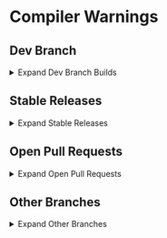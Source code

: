 <!-- 
UPDATE

Use the following HTML inside the body of a gitlab
issue to create collapsible lists per branch type
and per build inside the branch type. 
-->
<h1>Compiler Warnings</h1>

<h2>Dev Branch</h2>
<details id="Dev Branch Summary">
<summary>Expand Dev Branch Builds</summary>
<blockquote>
<details>
<summary>Build #<span></span>10 (Fri Aug 05 2022 08:58:43) (6 warnings)</summary>
<blockquote>
<pre><code>MessageBroker\Broker.c(10) : warning C421 : unused variable
MessageBroker\Broker.c(23) : warning C422 : use of uninitialized variable
MessageBroker\Broker.c(75) : warning C423 : no default statement
Publisher\Publisher.c(10) : warning C421 : unused variable
Publisher\Publisher.c(23) : warning C422 : use of uninitialized variable
Publisher\Publisher.c(75) : warning C423 : no default statement</code></pre>
</blockquote>
</details>
<details>
<summary>Build #<span></span>9 (Fri Aug 04 2022 08:58:43) (6 warnings)</summary>
<blockquote>
<pre><code>MessageBroker\Broker.c(10) : warning C421 : unused variable
MessageBroker\Broker.c(23) : warning C422 : use of uninitialized variable
MessageBroker\Broker.c(75) : warning C423 : no default statement
Publisher\Publisher.c(10) : warning C421 : unused variable
Publisher\Publisher.c(23) : warning C422 : use of uninitialized variable
Publisher\Publisher.c(75) : warning C423 : no default statement</code></pre>
</blockquote>
</details>
<details>
<summary>Build #<span></span>8 (Fri Aug 03 2022 08:58:43) (6 warnings)</summary>
<blockquote>
<pre><code>MessageBroker\Broker.c(10) : warning C421 : unused variable
MessageBroker\Broker.c(23) : warning C422 : use of uninitialized variable
MessageBroker\Broker.c(75) : warning C423 : no default statement
Publisher\Publisher.c(10) : warning C421 : unused variable
Publisher\Publisher.c(23) : warning C422 : use of uninitialized variable
Publisher\Publisher.c(75) : warning C423 : no default statement</code></pre>
</blockquote>
</details>
<details>
<summary>Build #<span></span>7 (Fri Aug 02 2022 08:58:43) (6 warnings)</summary>
<blockquote>
<pre><code>MessageBroker\Broker.c(10) : warning C421 : unused variable
MessageBroker\Broker.c(23) : warning C422 : use of uninitialized variable
MessageBroker\Broker.c(75) : warning C423 : no default statement
Publisher\Publisher.c(10) : warning C421 : unused variable
Publisher\Publisher.c(23) : warning C422 : use of uninitialized variable
Publisher\Publisher.c(75) : warning C423 : no default statement</code></pre>
</blockquote>
</details>
<details>
<summary>Build #<span></span>6 (Fri Aug 01 2022 08:58:43) (6 warnings)</summary>
<blockquote>
<pre><code>MessageBroker\Broker.c(10) : warning C421 : unused variable
MessageBroker\Broker.c(23) : warning C422 : use of uninitialized variable
MessageBroker\Broker.c(75) : warning C423 : no default statement
Publisher\Publisher.c(10) : warning C421 : unused variable
Publisher\Publisher.c(23) : warning C422 : use of uninitialized variable
Publisher\Publisher.c(75) : warning C423 : no default statement</code></pre>
</blockquote>
</details>
</blockquote>
</details>

<h2>Stable Releases</h2>
<details id="Stable Releases Summary">
<summary>Expand Stable Releases</summary>
<blockquote>
<details>
<summary>3.0.1 Build #<span></span>23 (Fri Aug 05 2022 08:58:43) (6 warnings)</summary>
<blockquote>
<pre><code>MessageBroker\Broker.c(10) : warning C421 : unused variable
MessageBroker\Broker.c(23) : warning C422 : use of uninitialized variable
MessageBroker\Broker.c(75) : warning C423 : no default statement
Publisher\Publisher.c(10) : warning C421 : unused variable
Publisher\Publisher.c(23) : warning C422 : use of uninitialized variable
Publisher\Publisher.c(75) : warning C423 : no default statement</code></pre>
</blockquote>
</details>
<details>
<summary>3.0.0 Build #<span></span>17 (Fri Aug 04 2022 08:58:43) (6 warnings)</summary>
<blockquote>
<pre><code>MessageBroker\Broker.c(10) : warning C421 : unused variable
MessageBroker\Broker.c(23) : warning C422 : use of uninitialized variable
MessageBroker\Broker.c(75) : warning C423 : no default statement
Publisher\Publisher.c(10) : warning C421 : unused variable
Publisher\Publisher.c(23) : warning C422 : use of uninitialized variable
Publisher\Publisher.c(75) : warning C423 : no default statement</code></pre>
</blockquote>
</details>
<details>
<summary>2.2.0 Build #<span></span>8 (Fri Aug 03 2022 08:58:43) (6 warnings)</summary>
<blockquote>
<pre><code>MessageBroker\Broker.c(10) : warning C421 : unused variable
MessageBroker\Broker.c(23) : warning C422 : use of uninitialized variable
MessageBroker\Broker.c(75) : warning C423 : no default statement
Publisher\Publisher.c(10) : warning C421 : unused variable
Publisher\Publisher.c(23) : warning C422 : use of uninitialized variable
Publisher\Publisher.c(75) : warning C423 : no default statement</code></pre>
</blockquote>
</details>
<details>
<summary>2.1.0 Build #<span></span>7 (Fri Aug 02 2022 08:58:43) (6 warnings)</summary>
<blockquote>
<pre><code>MessageBroker\Broker.c(10) : warning C421 : unused variable
MessageBroker\Broker.c(23) : warning C422 : use of uninitialized variable
MessageBroker\Broker.c(75) : warning C423 : no default statement
Publisher\Publisher.c(10) : warning C421 : unused variable
Publisher\Publisher.c(23) : warning C422 : use of uninitialized variable
Publisher\Publisher.c(75) : warning C423 : no default statement</code></pre>
</blockquote>
</details>
<details>
<summary>2.0.0 Build #<span></span>6 (Fri Aug 01 2022 08:58:43) (6 warnings)</summary>
<blockquote>
<pre><code>MessageBroker\Broker.c(10) : warning C421 : unused variable
MessageBroker\Broker.c(23) : warning C422 : use of uninitialized variable
MessageBroker\Broker.c(75) : warning C423 : no default statement
Publisher\Publisher.c(10) : warning C421 : unused variable
Publisher\Publisher.c(23) : warning C422 : use of uninitialized variable
Publisher\Publisher.c(75) : warning C423 : no default statement</code></pre>
</blockquote>
</details>
</blockquote>
</details>

<h2>Open Pull Requests</h2>
<details id="PR Summary">
<summary>Expand Open Pull Requests</summary>
<blockquote>
<details>
<summary>PR-57 Build #<span></span>23 (Fri Aug 05 2022 08:58:43) (6 warnings)</summary>
<blockquote>
<pre><code>MessageBroker\Broker.c(10) : warning C421 : unused variable
MessageBroker\Broker.c(23) : warning C422 : use of uninitialized variable
MessageBroker\Broker.c(75) : warning C423 : no default statement
Publisher\Publisher.c(10) : warning C421 : unused variable
Publisher\Publisher.c(23) : warning C422 : use of uninitialized variable
Publisher\Publisher.c(75) : warning C423 : no default statement</code></pre>
</blockquote>
</details>
<details>
<summary>PR-42 Build #<span></span>17 (Fri Aug 04 2022 08:58:43) (6 warnings)</summary>
<blockquote>
<pre><code>MessageBroker\Broker.c(10) : warning C421 : unused variable
MessageBroker\Broker.c(23) : warning C422 : use of uninitialized variable
MessageBroker\Broker.c(75) : warning C423 : no default statement
Publisher\Publisher.c(10) : warning C421 : unused variable
Publisher\Publisher.c(23) : warning C422 : use of uninitialized variable
Publisher\Publisher.c(75) : warning C423 : no default statement</code></pre>
</blockquote>
</details>
<details>
<summary>PR-37 Build #<span></span>8 (Fri Aug 03 2022 08:58:43) (6 warnings)</summary>
<blockquote>
<pre><code>MessageBroker\Broker.c(10) : warning C421 : unused variable
MessageBroker\Broker.c(23) : warning C422 : use of uninitialized variable
MessageBroker\Broker.c(75) : warning C423 : no default statement
Publisher\Publisher.c(10) : warning C421 : unused variable
Publisher\Publisher.c(23) : warning C422 : use of uninitialized variable
Publisher\Publisher.c(75) : warning C423 : no default statement</code></pre>
</blockquote>
</details>
<details>
<summary>PR-23 Build #<span></span>7 (Fri Aug 02 2022 08:58:43) (6 warnings)</summary>
<blockquote>
<pre><code>MessageBroker\Broker.c(10) : warning C421 : unused variable
MessageBroker\Broker.c(23) : warning C422 : use of uninitialized variable
MessageBroker\Broker.c(75) : warning C423 : no default statement
Publisher\Publisher.c(10) : warning C421 : unused variable
Publisher\Publisher.c(23) : warning C422 : use of uninitialized variable
Publisher\Publisher.c(75) : warning C423 : no default statement</code></pre>
</blockquote>
</details>
<details>
<summary>PR-19 Build #<span></span>6 (Fri Aug 01 2022 08:58:43) (6 warnings)</summary>
<blockquote>
<pre><code>MessageBroker\Broker.c(10) : warning C421 : unused variable
MessageBroker\Broker.c(23) : warning C422 : use of uninitialized variable
MessageBroker\Broker.c(75) : warning C423 : no default statement
Publisher\Publisher.c(10) : warning C421 : unused variable
Publisher\Publisher.c(23) : warning C422 : use of uninitialized variable
Publisher\Publisher.c(75) : warning C423 : no default statement</code></pre>
</blockquote>
</details>
</blockquote>
</details>

<h2>Other Branches</h2>
<details id="Other Branches Summary">
<summary>Expand Other Branches</summary>
<blockquote>
<details>
<summary>ProxyExtension Build #<span></span>23 (Fri Aug 05 2022 08:58:43) (6 warnings)</summary>
<blockquote>
<pre><code>MessageBroker\Broker.c(10) : warning C421 : unused variable
MessageBroker\Broker.c(23) : warning C422 : use of uninitialized variable
MessageBroker\Broker.c(75) : warning C423 : no default statement
Publisher\Publisher.c(10) : warning C421 : unused variable
Publisher\Publisher.c(23) : warning C422 : use of uninitialized variable
Publisher\Publisher.c(75) : warning C423 : no default statement</code></pre>
</blockquote>
</details>
<details>
<summary>SecureBroker Build #<span></span>17 (Fri Aug 04 2022 08:58:43) (6 warnings)</summary>
<blockquote>
<pre><code>MessageBroker\Broker.c(10) : warning C421 : unused variable
MessageBroker\Broker.c(23) : warning C422 : use of uninitialized variable
MessageBroker\Broker.c(75) : warning C423 : no default statement
Publisher\Publisher.c(10) : warning C421 : unused variable
Publisher\Publisher.c(23) : warning C422 : use of uninitialized variable
Publisher\Publisher.c(75) : warning C423 : no default statement</code></pre>
</blockquote>
</details>
<details>
<summary>SubscriberOnSteroids Build #<span></span>8 (Fri Aug 03 2022 08:58:43) (6 warnings)</summary>
<blockquote>
<pre><code>MessageBroker\Broker.c(10) : warning C421 : unused variable
MessageBroker\Broker.c(23) : warning C422 : use of uninitialized variable
MessageBroker\Broker.c(75) : warning C423 : no default statement
Publisher\Publisher.c(10) : warning C421 : unused variable
Publisher\Publisher.c(23) : warning C422 : use of uninitialized variable
Publisher\Publisher.c(75) : warning C423 : no default statement</code></pre>
</blockquote>
</details>
<details>
<summary>Watchdog Build #<span></span>7 (Fri Aug 02 2022 08:58:43) (6 warnings)</summary>
<blockquote>
<pre><code>MessageBroker\Broker.c(10) : warning C421 : unused variable
MessageBroker\Broker.c(23) : warning C422 : use of uninitialized variable
MessageBroker\Broker.c(75) : warning C423 : no default statement
Publisher\Publisher.c(10) : warning C421 : unused variable
Publisher\Publisher.c(23) : warning C422 : use of uninitialized variable
Publisher\Publisher.c(75) : warning C423 : no default statement</code></pre>
</blockquote>
</details>
<details>
<summary>MQTTAdapter Build #<span></span>6 (Fri Aug 01 2022 08:58:43) (6 warnings)</summary>
<blockquote>
<pre><code>MessageBroker\Broker.c(10) : warning C421 : unused variable
MessageBroker\Broker.c(23) : warning C422 : use of uninitialized variable
MessageBroker\Broker.c(75) : warning C423 : no default statement
Publisher\Publisher.c(10) : warning C421 : unused variable
Publisher\Publisher.c(23) : warning C422 : use of uninitialized variable
Publisher\Publisher.c(75) : warning C423 : no default statement</code></pre>
</blockquote>
</details>
</blockquote>
</details>
